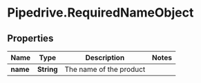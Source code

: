 # Pipedrive.RequiredNameObject

## Properties

Name | Type | Description | Notes
------------ | ------------- | ------------- | -------------
**name** | **String** | The name of the product | 


